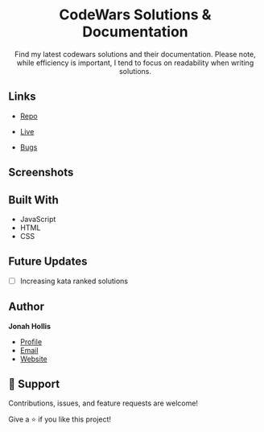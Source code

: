 <h1 align="center"><project-name>CodeWars Solutions & Documentation</h1>

<p align="center"><project-description>Find my latest codewars solutions and their documentation. Please note, while efficiency is important, I tend to focus on readability when writing solutions.</p>

## Links

- [Repo](https://github.com/Rohit19060/<project-name> "CodeWars Solutions & Documentation Repo")

- [Live](<Homepage url> "Live View")

- [Bugs](https://github.com/Rohit19060/<project-name>/issues "Issues Page")


## Screenshots

<!--- ![Home Page](/screenshots/1.png "Home Page") --->

<!--- ![](/screenshots/2.png) --->

<!--- ![](/screenshots/2.png) --->

## Built With

- JavaScript
- HTML
- CSS

## Future Updates

- [ ] Increasing kata ranked solutions

## Author

**Jonah Hollis**

- [Profile](https://github.com/jonahollis "Rohit jain")
- [Email](mailto:jonahquinnhollis@gmail.com?subject=Hi "Hi!")
- [Website](https://www.jonahhollis.com "Welcome")

## 🤝 Support

Contributions, issues, and feature requests are welcome!

Give a ⭐️ if you like this project!